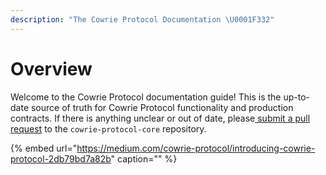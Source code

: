 ```yaml
---
description: "The Cowrie Protocol Documentation \U0001F332"
---
```


# Overview

Welcome to the Cowrie Protocol documentation guide! This is the up-to-date source of truth for Cowrie Protocol functionality and production contracts. If there is anything unclear or out of date, please[ submit a pull request](https://github.com/cowrie-protocol/cowrie-protocol-core/pulls) to the `cowrie-protocol-core` repository.

{% embed url="https://medium.com/cowrie-protocol/introducing-cowrie-protocol-2db79bd7a82b" caption="" %}



